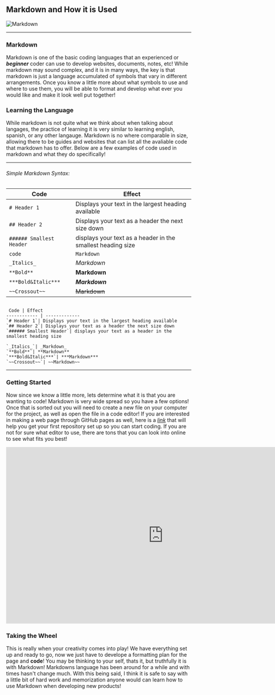 ## Markdown and How it is Used

![Markdown](https://static1.makeuseofimages.com/wordpress/wp-content/uploads/2015/12/learn-markdown.jpg)

----

### Markdown

Markdown is one of the basic coding languages that an experienced or ***beginner*** coder can use to develop websites, documents, notes, etc! While markdown may sound complex, and it is in many ways, the key is that markdown is just a language accumulated of symbols that vary in different arrangements. Once you know a little more about what symbols to use and where to use them, you will be able to format and develop what ever you would like and make it look well put together! 

### Learning the Language 

While markdown is not quite what we think about when talking about langages, the practice of learning it is very similar to learning english, spanish, or any other langauge. Markdown is no where comparable in size, allowing there to be guides and websites that can list all the avaliable code that markdown has to offer. Below are a few examples of code used in markdown and what they do specifically!

----

###### Simple Markdown Syntax:

Code | Effect
------------ | -------------
`# Header 1`| Displays your text in the largest heading available
`## Header 2`| Displays your text as a header the next size down
`###### Smallest Header`| displays your text as a header in the smallest heading size
``code``| `Markdown`
`_Italics_`| _Markdown_ 
`**Bold**`| **Markdown**
`***Bold&Italic***`| ***Markdown***
`~~Crossout~~`| ~~Markdown~~


```

 Code | Effect
------------ | -------------
`# Header 1`| Displays your text in the largest heading available
`## Header 2`| Displays your text as a header the next size down
`###### Smallest Header`| displays your text as a header in the smallest heading size

`_Italics_`| _Markdown_ 
`**Bold**`| **Markdown**
`***Bold&Italic***`| ***Markdown***
`~~Crossout~~`| ~~Markdown~~

```

----

### Getting Started

Now since we know a little more, lets determine what it is that you are wanting to code! Markdown is very wide spread so you have a few options! Once that is sorted out you will need to create a new file on your computer for the project, as well as open the file in a code editor! If you are interested in making a web page through GitHub pages as well, here is a [_link_](https://pages.github.com/) that will help you get your first repository set up so you can start coding.  If you are not for sure what editor to use, there are tons that you can look into online to see what fits you best!


<iframe width="853" height="480" src="https://www.youtube.com/embed/2MsN8gpT6jY" title="YouTube video player" frameborder="0" allow="accelerometer; autoplay; clipboard-write; encrypted-media; gyroscope; picture-in-picture" allowfullscreen></iframe>


### Taking the Wheel

This is really when your creativity comes into play! We have everything set up and ready to go, now we just have to develope a formatting plan for the page and **code**! You may be thinking to your self, thats it, but truthfully it is with Markdown! Markdowns language has been around for a while and with times hasn't change much. With this being said, I think it is safe to say with a little bit of hard work and memorization anyone would can learn how to use Markdown when developing new products!
